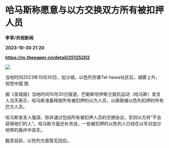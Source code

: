 # 哈马斯称愿意与以方交换双方所有被扣押人员
**李享/央视新闻**

**2023-10-30 21:20**

**https://m.thepaper.cn/detail/25125202**

![](https://imagecloud.thepaper.cn/thepaper/image/276/331/318.jpg)

当地时间2023年10月30日，加沙城，以色列空袭Tel-hawa社区后，烟雾上升。视觉中国 图

据《圣城报》当地时间10月30日报道，巴勒斯坦伊斯兰抵抗运动（哈马斯）发言人当天表示，哈马斯准备释放所有被扣押的以方人员，以换取被以色列扣押的所有巴方人员。

哈马斯发言人强调，除非通过包括所有被扣押人员的交换协议，否则以方将“不会获得他们的人”。哈马斯方面还补充说，一些被扣押的以色列人已经在以军对加沙地带的轰炸中丧生。

截至目前，以色列方面暂无回应。